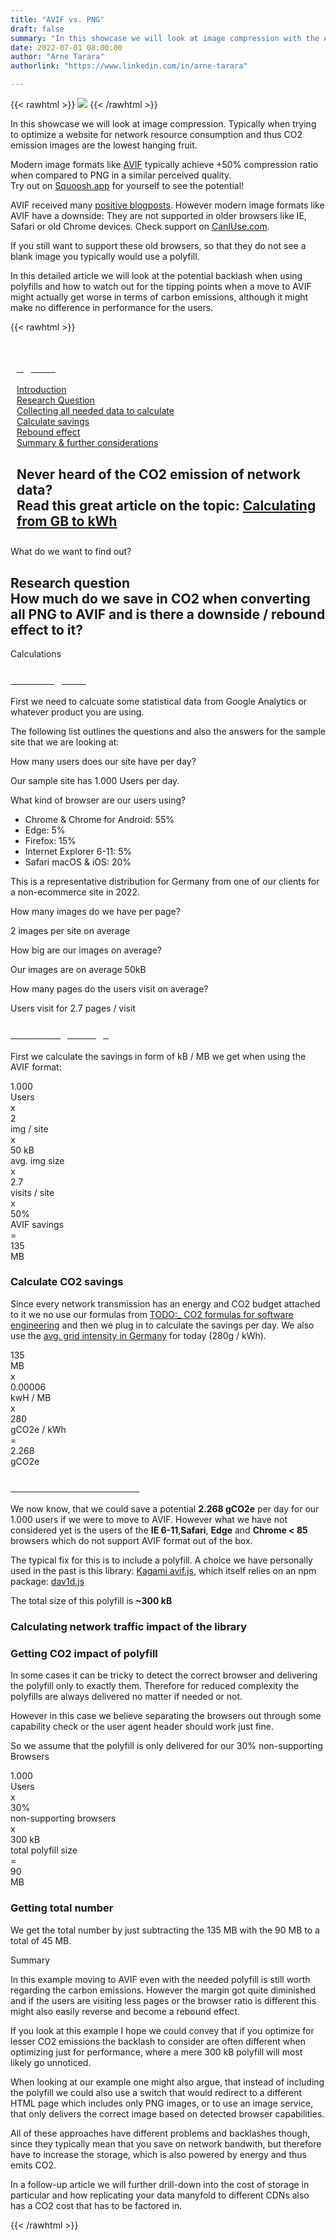 ```yaml
---
title: "AVIF vs. PNG"
draft: false
summary: "In this showcase we will look at image compression with the AVIF format. Typically when trying to optimize a website for network resource consumption and thus CO2 emission images are the lowest hanging fruit."
date: 2022-07-01 08:00:00
author: "Arne Tarara"
authorlink: "https://www.linkedin.com/in/arne-tarara"

---
```


{{< rawhtml >}}
    <img class="ui medium floated right rounded bordered image" src="/img/showcases/avif.webp">
{{< /rawhtml >}}

In this showcase we will look at image compression. Typically when trying to optimize a website for network resource consumption and thus CO2 emission images are the lowest hanging fruit.


Modern image formats like [AVIF](https://de.wikipedia.org/wiki/AVIF) typically achieve +50% compression ratio when compared to PNG in a similar perceived quality. <br>Try out on [Squoosh.app](https://squoosh.app) for yourself to see the potential!

AVIF received many [positive blogposts](https://2020.derekshirk.com/posts/improving-performance-with-avif-image-compression). However modern image formats like AVIF have a downside: They are not supported in older browsers like IE, Safari or old Chrome devices. Check support on [CanIUse.com](https://caniuse.com/avif).

If you still want to support these old browsers, so that they do not see a blank image you typically would use a polyfill.

In this detailed article we will look at the potential backlash when using polyfills and how to watch out for the tipping points when a move to AVIF might actually get worse in terms of carbon emissions, although it might make no difference in performance for the users.

{{< rawhtml >}}
            </div>
         </div>
    </section><!-- end about -->
    <section class="single-page bg-two">
        <div class="section-two" style="padding: 10px;">
            <div class="data-content-one">
                <div class="ui segment raised">
                    <div class="header">
                        <a class="ui red ribbon label" href="#">
                            <h3 style="color: #fff;">Agenda</h3>
                        </a>
                    </div>
                    <p></p>
                    <div class="ui list">
                        <div class="item">
                            <i class="right triangle icon"></i>
                            <div class="content">
                                <div class="header">
                                    <a href="#introduction">Introduction</a>
                                </div>
                            </div>
                        </div>
                            <div class="item">
                                <i class="right triangle icon"></i>
                                <div class="content">
                                    <div class="header">
                                        <a href="#research-question">Research Question</a>
                                    </div>
                                </div>
                            </div>
                            <div class="item">
                                <i class="right triangle icon"></i>
                                <div class="content">
                                    <div class="header">
                                        <a href="#collecting-data">Collecting all needed data to calculate</a>
                                    </div>
                                </div>
                            </div>
                            <div class="item">
                                <i class="right triangle icon"></i>
                                <div class="content">
                                    <div class="header">
                                        <a href="#calculating-savings">Calculate savings</a>
                                    </div>
                                </div>
                            </div>
                            <div class="item">
                                <i class="right triangle icon"></i>
                                <div class="content">
                                    <div class="header">
                                        <a href="#rebound-effects">Rebound effect</a>
                                    </div>
                                </div>
                            </div>
                            <div class="item">
                                <i class="right triangle icon"></i>
                                <div class="content">
                                    <div class="header">
                                        <a href="#summary">Summary & further considerations</a>
                                    </div>
                                </div>
                            </div>
                        </div>
                    </div>
                    <div class="ui message">
                        <h2 class="ui header">
                            <i class="help icon"></i>
                            <div class="content">
                                 Never heard of the CO2 emission of network data?
                                <div class="sub header">Read this great article on the topic: <a href="/co2-formulas/">Calculating from GB to kWh</a></div>
                            </div>
                        </h2>
                    </div>
                </div>
            </div>
        </div>
    </section><!-- end about -->
    <section class="single-page bg-one">
        <div class="section-two">
            <div class="title-one">What do we want to find out?</div>
            <div class="separator"><div class="line line-1"></div></div>
            <div class="data-content-one">
                <div class="ui segment inverted" id="research-question">
                    <h2 class="ui header">
                        <i class="graduation cap icon"></i>
                        <div class="content">
                            Research question
                            <div class="sub header">How much do we save in CO2 when converting all PNG to AVIF and is there a downside / rebound effect to it?</div>
                        </div>
                    </h2>
                </div>
            </div>
        </div>
    </section><!-- end about -->
    <section class="single-page bg-two">
        <div class="section-two">
            <div class="title-two">Calculations</div>
            <div class="separator"><div class="line line-1"></div></div>
            <div class="data-content-one">
                <div class="ui segment" id="collecting-data">
                    <div class="header">
                        <a class="ui blue ribbon label" href="#collecting-data">
                            <h3 style="color: #fff;">Collecting data</h3>
                        </a>
                    </div>
                    <p>First we need to calcuate some statistical data from Google Analytics or whatever product you are using.</p>
                    <p>The following list outlines the questions and also the answers for the sample site that we are looking at:</p>
                    <div class="ui large divided list">
                        <div class="item">
                            <i class="right triangle icon"></i>
                            <div class="content">
                                <div class="header">How many users does our site have per day?</div>
                                <p>Our sample site has 1.000 Users per day.</p>
                            </div>
                        </div>
                        <div class="item">
                            <i class="right triangle icon"></i>
                            <div class="content">
                                <div class="header">What kind of browser are our users using?</div>
                                <div class="content">
                                    <ul>
                                        <li>Chrome & Chrome for Android: 55%</li>
                                        <li>Edge: 5%</li>
                                        <li>Firefox: 15%</li>
                                        <li>Internet Explorer 6-11: 5%</li>
                                        <li>Safari macOS & iOS: 20%</li>
                                    </ul>
                                    <p>This is a representative distribution for Germany from one of our clients for a non-ecommerce site in 2022.</p>
                                </div>
                            </div>
                        </div>
                        <div class="item">
                            <i class="right triangle icon"></i>
                            <div class="content">
                                <div class="header">How many images do we have per page?</div>
                                <p>2 images per site on average</p>
                            </div>
                        </div>
                        <div class="item">
                            <i class="right triangle icon"></i>
                            <div class="content">
                                <div class="header">How big are our images on average?</div>
                                <p>Our images are on average 50kB</p>
                            </div>
                        </div>
                        <div class="item">
                            <i class="right triangle icon"></i>
                            <div class="content">
                                <div class="header">How many pages do the users visit on average?</div>
                                <p>Users visit for 2.7 pages / visit</p>
                            </div>
                        </div>
                    </div>
                </div>
                <div class="ui segment" id="calculating-savings">
                    <div class="header">
                        <a class="ui orange ribbon label" href="#calculating savings">
                            <h3 style="color: #fff;">Caclulating savings</h3>
                        </a>
                    </div>
                    <p>First we calculate the savings in form of kB / MB we get when using the AVIF format:</p>
                    <div class="ui ten mini statistics">
                        <div class="statistic">
                            <div class="value">1.000</div>
                            <div class="label">Users</div>
                        </div>
                        <div class="statistic gc-stats-multiply"><div class="value">x</div></div>
                        <div class="statistic">
                            <div class="value">2</div>
                            <div class="label">img / site</div>
                        </div>
                        <div class="statistic gc-stats-multiply"><div class="value">x</div></div>
                        <div class="statistic">
                            <div class="value">50 kB</div>
                            <div class="label">avg. img size</div>
                        </div>
                        <div class="statistic gc-stats-multiply"><div class="value">x</div></div>
                        <div class="statistic">
                            <div class="value">2.7</div>
                            <div class="label">visits / site</div>
                        </div>
                        <div class="statistic">
                            <div class="value" style="text-transform: lowercase;">x</div>
                        </div>
                        <div class="statistic">
                            <div class="value">50%</div>
                            <div class="label">AVIF savings</div>
                        </div>
                        <div class="statistic">
                            <div class="value" style="text-transform: lowercase;">=</div>
                        </div>
                        <div class="statistic">
                            <div class="value">135</div>
                            <div class="label">MB</div>
                        </div>
                    </div>
                    <h3>Calculate CO2 savings</h3>
                    <p>Since every network transmission has an energy and CO2 budget attached to it we no use our formulas from <a href="#TODO">TODO:_ CO2 formulas for software engineering</a> and then we plug in to calculate the savings per day. We also use the <a href="https://app.electricitymaps.com/zone/DE">avg. grid intensity in Germany</a> for today (280g / kWh).</p>
                    <div class="ui ten mini statistics">
                        <div class="statistic">
                            <div class="value">135</div>
                            <div class="label">MB</div>
                        </div>
                        <div class="statistic gc-stats-multiply"><div class="value">x</div></div>
                        <div class="statistic">
                            <div class="value">0.00006</div>
                            <div class="label">kwH / MB</div>
                        </div>
                        <div class="statistic gc-stats-multiply"><div class="value">x</div></div>
                        <div class="statistic">
                            <div class="value">280</div>
                            <div class="label">gCO2e / kWh</div>
                        </div>
                        <div class="statistic gc-stats-multiply">
                            <div class="value">=</div>
                        </div>
                        <div class="statistic">
                            <div class="value">2.268</div>
                            <div class="label">gCO2e</div>
                        </div>
                    </div>
                </div>
                <div class="ui segment" id="rebound-effects">
                    <div class="header">
                        <a class="ui red ribbon label" href="#rebound-effects">
                            <h3 style="color: #fff;">Potential Rebound effects</h3>
                        </a>
                    </div>
                    <p></p>
                    <p>We now know, that we could save a potential <strong>2.268 gCO2e</strong> per day for our 1.000 users if we were to move to AVIF. However what we have not considered yet is the users of the <strong>IE 6-11</strong>,<strong>Safari</strong>, <strong>Edge</strong> and <strong>Chrome < 85</strong> browsers which do not support AVIF format out of the box.</p>
                    <p>The typical fix for this is to include a polyfill. A choice we have personally used in the past is this library: <a href="https://github.com/Kagami/avif.js">Kagami avif.js</a>, which itself relies on an npm package: <a href="https://www.npmjs.com/package/dav1d.js">dav1d.js</a></p>
                    <p>The total size of this polyfill is <strong>~300 kB</strong></p>
                    <h3>Calculating network traffic impact of the library</h3>
                    <h3>Getting CO2 impact of polyfill</h3>
                    <p>In some cases it can be tricky to detect the correct browser and delivering the polyfill only to exactly them. Therefore for reduced complexity the polyfills are always delivered no matter if needed or not.</p>
                    <p>However in this case we believe separating the browsers out through some capability check or the user agent header should work just fine.</p>
                    <p>So we assume that the polyfill is only delivered for our 30% non-supporting Browsers</p>
                    <div class="ui ten mini statistics">
                        <div class="statistic">
                            <div class="value">1.000</div>
                            <div class="label">Users</div>
                        </div>
                        <div class="statistic gc-stats-multiply"><div class="value">x</div></div>
                        <div class="statistic">
                            <div class="value">30%</div>
                            <div class="label">non-supporting browsers</div>
                        </div>
                        <div class="statistic gc-stats-multiply"><div class="value">x</div></div>
                        <div class="statistic">
                            <div class="value">300 kB</div>
                            <div class="label">total polyfill size</div>
                        </div>
                        <div class="statistic">
                            <div class="value" style="text-transform: lowercase;">=</div>
                        </div>
                        <div class="statistic">
                            <div class="value">90</div>
                            <div class="label">MB</div>
                        </div>
                    </div>
                    <h3>Getting total number</h3>
                    <p>We get the total number by just subtracting the 135 MB with the 90 MB to a total of 45 MB.</p>
                </div>
            </div>
         </div>
    </section><!-- end about -->
    <section class="single-page bg-one" id="summary">
        <div class="section-two">
            <div class="title-one">Summary</div>
            <div class="separator"><div class="line line-1"></div></div>
            <div class="data-content-one">
                <p>In this example moving to AVIF even with the needed polyfill is still worth regarding the carbon emissions. However the margin got quite diminished and if the users are visiting less pages or the browser ratio is different this might also easily reverse and become a rebound effect.</p>
                <p>If you look at this example I hope we could convey that if you optimize for lesser CO2 emissions the backlash to consider are often different when optimizing just for performance, where a mere 300 kB polyfill will most likely go unnoticed.</p>
                <p>When looking at our example one might also argue, that instead of including the polyfill we could also use a switch that would redirect to a different HTML page which includes only PNG images, or to use an image service, that only delivers the correct image based on detected browser capabilities.</p>
                <p>All of these approaches have different problems and backlashes though, since they typically mean that you save on network bandwith, but therefore have to increase the storage, which is also powered by energy and thus emits CO2.</p>
                <p>In a follow-up article we will further drill-down into the cost of storage in particular and how replicating your data manyfold to different CDNs also has a CO2 cost that has to be factored in.</p>
{{< /rawhtml >}}

